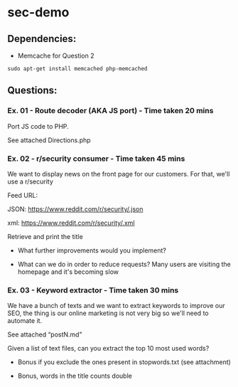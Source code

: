 # sec-demo

## Dependencies:

* Memcache for Question 2

`` sudo apt-get install memcached php-memcached ``


## Questions:

### Ex. 01 - Route decoder (AKA JS port) - Time taken 20 mins

Port JS code to PHP.

See attached Directions.php

### Ex. 02 - r/security consumer - Time taken 45 mins

We want to display news on the front page for our customers. For that, we'll use a r/security

Feed URL:

JSON: https://www.reddit.com/r/security/.json

xml: https://www.reddit.com/r/security/.xml

Retrieve and print the title

- What further improvements would you implement?

- What can we do in order to reduce requests? Many users are visiting the homepage and it's becoming slow

### Ex. 03 - Keyword extractor - Time taken 30 mins

We have a bunch of texts and we want to extract keywords to improve our SEO, the thing is our online marketing is not very big so we'll need to automate it.

See attached “postN.md"

Given a list of text files, can you extract the top 10 most used words?

- Bonus if you exclude the ones present in stopwords.txt (see attachment)

- Bonus, words in the title counts double


